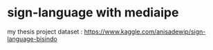 # sign-language with mediaipe
my thesis project
dataset : https://www.kaggle.com/anisadewip/sign-language-bisindo

